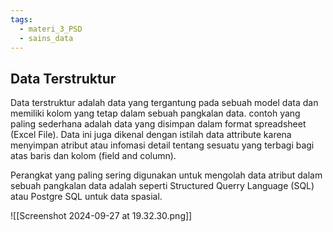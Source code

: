 ```yaml
---
tags:
  - materi_3_PSD
  - sains_data
---
```

## Data Terstruktur

Data terstruktur adalah data yang tergantung pada sebuah model data dan memiliki kolom yang tetap dalam sebuah pangkalan data. contoh yang paling sederhana adalah data yang disimpan dalam format spreadsheet (Excel File). Data ini juga dikenal dengan istilah data attribute karena menyimpan atribut atau infomasi detail tentang sesuatu yang terbagi bagi atas baris dan kolom (field and column).

Perangkat yang paling sering digunakan untuk mengolah data atribut dalam sebuah pangkalan data adalah seperti Structured Querry Language (SQL) atau Postgre SQL untuk data spasial.

![[Screenshot 2024-09-27 at 19.32.30.png]]